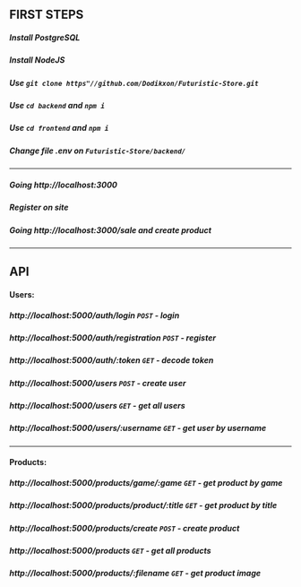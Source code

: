 ## FIRST STEPS
##### Install PostgreSQL
##### Install NodeJS
##### Use `git clone https"//github.com/Dodikxon/Futuristic-Store.git`
##### Use `cd backend` and `npm i`
##### Use `cd frontend` and `npm i`
##### Change file .env on `Futuristic-Store/backend/`
___
##### Going http://localhost:3000
##### Register on site
##### Going http://localhost:3000/sale and create product
___
## API
#### Users:
##### http://localhost:5000/auth/login `POST` - login
##### http://localhost:5000/auth/registration `POST` - register
##### http://localhost:5000/auth/:token `GET` - decode token
##### http://localhost:5000/users `POST` - create user
##### http://localhost:5000/users `GET` - get all users
##### http://localhost:5000/users/:username `GET` - get user by username
___
#### Products:
##### http://localhost:5000/products/game/:game `GET` - get product by game
##### http://localhost:5000/products/product/:title `GET` - get product by title
##### http://localhost:5000/products/create `POST` - create product
##### http://localhost:5000/products `GET` - get all products
##### http://localhost:5000/products/:filename `GET` - get product image